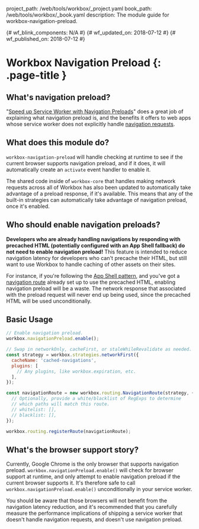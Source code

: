 project_path: /web/tools/workbox/_project.yaml book_path: /web/tools/workbox/_book.yaml description: The module guide for workbox-navigation-preload.

{# wf_blink_components: N/A #} {# wf_updated_on: 2018-07-12 #} {# wf_published_on: 2018-07-12 #}

# Workbox Navigation Preload {: .page-title }

## What's navigation preload?

"[Speed up Service Worker with Navigation Preloads](/web/updates/2017/02/navigation-preload)" does a great job of explaining what navigation preload is, and the benefits it offers to web apps whose service worker does not explicitly handle [navigation requests](/web/fundamentals/primers/service-workers/high-performance-loading#first_what_are_navigation_requests).

## What does this module do?

`workbox-navigation-preload` will handle checking at runtime to see if the current browser supports navigation preload, and if it does, it will automatically create an `activate` event handler to enable it.

The shared code inside of `workbox-core` that handles making network requests across all of Workbox has also been updated to automatically take advantage of a preload response, if it's available. This means that any of the built-in strategies can automatically take advantage of navigation preload, once it's enabled.

## Who should enable navigation preloads?

**Developers who are already handling navigations by responding with precached HTML (potentially configured with an App Shell fallback) do not need to enable navigation preload!** This feature is intended to reduce navigation latency for developers who can't precache their HTML, but still want to use Workbox to handle caching of other assets on their sites.

For instance, if you're following the [App Shell pattern](/web/fundamentals/architecture/app-shell), and you've got a [navigation route](/web/tools/workbox/modules/workbox-routing#how_to_register_a_navigation_route) already set up to use the precached HTML, enabling navigation preload will be a waste. The network response that associated with the preload request will never end up being used, since the precached HTML will be used unconditionally.

## Basic Usage

```javascript
// Enable navigation preload.
workbox.navigationPreload.enable();

// Swap in networkOnly, cacheFirst, or staleWhileRevalidate as needed.
const strategy = workbox.strategies.networkFirst({
  cacheName: 'cached-navigations',
  plugins: [
    // Any plugins, like workbox.expiration, etc.
  ],
});

const navigationRoute = new workbox.routing.NavigationRoute(strategy, {
  // Optionally, provide a white/blacklist of RegExps to determine
  // which paths will match this route.
  // whitelist: [],
  // blacklist: [],
});

workbox.routing.registerRoute(navigationRoute);
```

## What's the browser support story?

Currently, Google Chrome is the only browser that supports navigation preload. `workbox.navigationPreload.enable()` will check for browser support at runtime, and only attempt to enable navigation preload if the current browser supports it. It's therefore safe to call `workbox.navigationPreload.enable()` unconditionally in your service worker.

You should be aware that those browsers will not benefit from the navigation latency reduction, and it's recommended that you carefully measure the performance implications of shipping a service worker that doesn't handle navigation requests, and doesn't use navigation preload.
